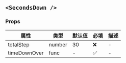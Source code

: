## `<SecondsDown />`

### Props

| 属性         | 类型   | 默认值 | 必填 | 描述 |
| ------------ | ------ | ------ | ---- | ---- |
| totalStep    | number | 30     | ❌   | -    |
| timeDownOver | func   | -      | ✅   | -    |
